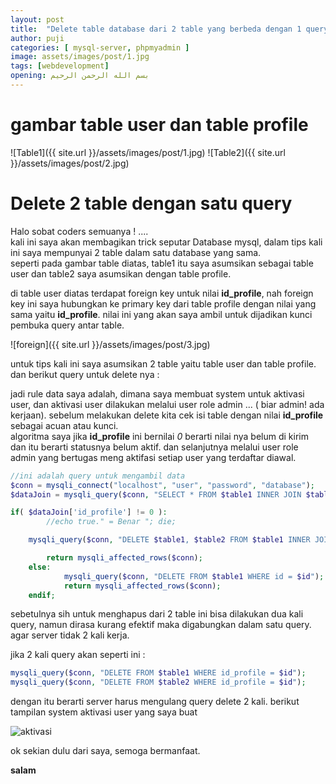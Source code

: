 ```yaml
---
layout: post
title:  "Delete table database dari 2 table yang berbeda dengan 1 query inner join"
author: puji
categories: [ mysql-server, phpmyadmin ]
image: assets/images/post/1.jpg
tags: [webdevelopment]
opening: بسم الله الرحمن الرحيم
---  
```

# gambar table user dan table profile
![Table1]({{ site.url }}/assets/images/post/1.jpg)
![Table2]({{ site.url }}/assets/images/post/2.jpg)


# Delete 2 table dengan satu query  

Halo sobat coders semuanya ! ....  
kali ini saya akan membagikan trick seputar Database mysql, dalam tips kali ini saya mempunyai 2 table dalam satu database yang sama.  
seperti pada gambar table diatas, table1 itu saya asumsikan sebagai table user dan table2 saya asumsikan dengan table profile.  

di table user diatas terdapat foreign key untuk nilai **id_profile**, nah foreign key ini saya hubungkan ke primary key dari table profile dengan nilai yang sama yaitu **id_profile**. nilai ini yang akan saya ambil untuk dijadikan kunci pembuka query antar table.  


![foreign]({{ site.url }}/assets/images/post/3.jpg)  

untuk tips kali ini saya asumsikan 2 table yaitu table user dan table profile.  
dan berikut query untuk delete nya :  

jadi rule data saya adalah, dimana saya membuat system untuk aktivasi user, dan aktivasi user dilakukan melalui user role admin ... ( biar admin! ada kerjaan). sebelum melakukan delete kita cek isi table dengan nilai **id_profile** sebagai acuan atau kunci.  
algoritma saya jika **id_profile** ini bernilai *0* berarti nilai nya belum di kirim dan itu berarti statusnya belum aktif. dan selanjutnya melalui user role admin yang bertugas meng aktifasi setiap user yang terdaftar diawal.

```php
//ini adalah query untuk mengambil data
$conn = mysqli_connect("localhost", "user", "password", "database");
$dataJoin = mysqli_query($conn, "SELECT * FROM $table1 INNER JOIN $table2 ON $table1.id = $table2.id_profile WHERE $table1.id = $id")[0];

if( $dataJoin['id_profile'] != 0 ):
		//echo true." = Benar "; die;

	mysqli_query($conn, "DELETE $table1, $table2 FROM $table1 INNER JOIN $table2 ON $table1.id_profile=$table2.id_profile WHERE $table1.id_profile = $id");

		return mysqli_affected_rows($conn);
	else:
			mysqli_query($conn, "DELETE FROM $table1 WHERE id = $id");
			return mysqli_affected_rows($conn);
	endif; 
```  

sebetulnya sih untuk menghapus dari 2 table ini bisa dilakukan dua kali query, namun dirasa kurang efektif maka digabungkan dalam satu query. agar server tidak 2 kali kerja.  

jika 2 kali query akan seperti ini :  
```php
mysqli_query($conn, "DELETE FROM $table1 WHERE id_profile = $id");
mysqli_query($conn, "DELETE FROM $table2 WHERE id_profile = $id");
```  

dengan itu berarti server harus mengulang query delete 2 kali. berikut tampilan system aktivasi user yang saya buat  


![aktivasi]({{site.url}}/assets/images/post/4.jpg)  

ok sekian dulu dari saya, semoga bermanfaat.

**salam**



